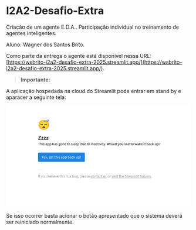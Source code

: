 
# I2A2-Desafio-Extra

Criação de um agente E.D.A.. Participação individual no treinamento de agentes inteligentes.

Aluno: Wagner dos Santos Brito.

Como parte da entrega o agente está disponível nessa URL: [https://wsbrito-i2a2-desafio-extra-2025.streamlit.app/](https://wsbrito-i2a2-desafio-extra-2025.streamlit.app/).

> **Importante:**

A aplicação hospedada na cloud do Streamlit pode entrar em stand by e aparacer a seguinte tela:

![Streamlit stand by](images/00_STRAMLIT-STANDBY.png)

Se isso ocorrer basta acionar o botão apresentado que o sistema deverá ser reiniciado normalmente.


